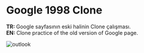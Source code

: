 # Google 1998 Clone
<b>TR: </b>Google sayfasının eski halinin Clone çalışması.<br>
<b>EN: </b>Clone practice of the old version of Google page.<br>

![outlook](https://user-images.githubusercontent.com/109991448/200235290-2760f8d1-ee07-4113-976f-0461e7035169.jpg)
